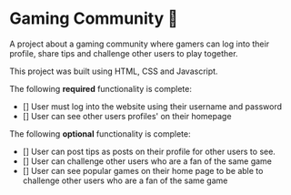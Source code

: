 # Gaming Community 👾
A project about a gaming community where gamers can log into their profile, share tips and challenge other users to play together.

This project was built using HTML, CSS and Javascript.

The following **required** functionality is complete:
* [] User must log into the website using their username and password
* [] User can see other users profiles' on their homepage

The following **optional** functionality is complete:
* [] User can post tips as posts on their profile for other users to see.
* [] User can challenge other users who are a fan of the same game
* [] User can see popular games on their home page to be able to challenge other users who are a fan of the same game
